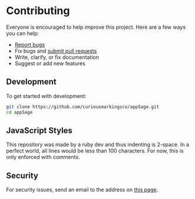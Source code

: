 # Contributing

Everyone is encouraged to help improve this project. Here are a few ways you can help:

- [Report bugs](https://github.com/curiousmarkingsco/appSage/issues)
- Fix bugs and [submit pull requests](https://github.com/curiousmarkingsco/appSage/pulls)
- Write, clarify, or fix documentation
- Suggest or add new features

## Development
To get started with development:

```sh
git clone https://github.com/curiousmarkingsco/appSage.git
cd appSage
```

## JavaScript Styles
This repository was made by a ruby dev and thus indenting is 2-space. In a perfect world, all lines would be less than 100 characters. For now, this is only enforced with comments.

## Security
For security issues, send an email to the address on [this page](https://github.com/curiousmarkingsco).